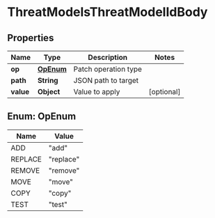 # ThreatModelsThreatModelIdBody

## Properties
Name | Type | Description | Notes
------------ | ------------- | ------------- | -------------
**op** | [**OpEnum**](#OpEnum) | Patch operation type | 
**path** | **String** | JSON path to target | 
**value** | **Object** | Value to apply |  [optional]

<a name="OpEnum"></a>
## Enum: OpEnum
Name | Value
---- | -----
ADD | &quot;add&quot;
REPLACE | &quot;replace&quot;
REMOVE | &quot;remove&quot;
MOVE | &quot;move&quot;
COPY | &quot;copy&quot;
TEST | &quot;test&quot;
